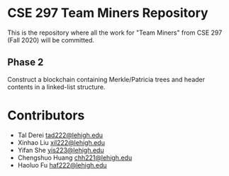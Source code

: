 # CSE 297 Team Miners Repository
This is the repository where all the work for "Team Miners" from CSE 297 (Fall 2020) will be committed.

## Phase 2
Construct a blockchain containing Merkle/Patricia trees and header contents in a linked-list structure.

# Contributors
- Tal Derei <tad222@lehigh.edu>
- Xinhao Liu <xil222@lehigh.edu>
- Yifan She <yis223@lehigh.edu>
- Chengshuo Huang <chh221@lehigh.edu>
- Haoluo Fu <haf222@lehigh.edu>
